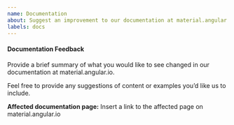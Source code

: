 ```yaml
---
name: Documentation
about: Suggest an improvement to our documentation at material.angular.io
labels: docs
---
```


#### Documentation Feedback

Provide a brief summary of what you would like to see changed in our 
documentation at material.angular.io.

Feel free to provide any suggestions of content or examples you’d like us to include.

**Affected documentation page:** Insert a link to the affected page on material.angular.io
